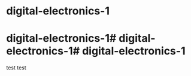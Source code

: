 # digital-electronics-1
# digital-electronics-1# digital-electronics-1# digital-electronics-1
test test 
